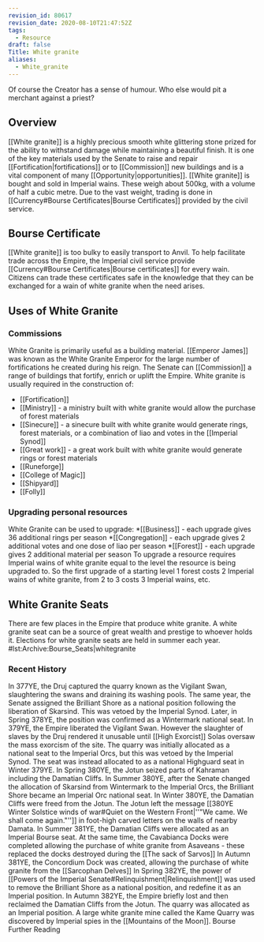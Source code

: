 ```yaml
---
revision_id: 80617
revision_date: 2020-08-10T21:47:52Z
tags:
  - Resource
draft: false
Title: White granite
aliases:
  - White_granite
---
```

Of course the Creator has a sense of humour. Who else would pit a merchant against a priest?
## Overview
[[White granite]] is a highly precious smooth white glittering stone prized for the ability to withstand damage while maintaining a beautiful finish. It is one of the key materials used by the Senate to raise and repair [[Fortification|fortifications]] or to [[Commission]] new buildings and is a vital component of many [[Opportunity|opportunities]].
[[White granite]] is bought and sold in Imperial wains. These weigh about 500kg, with a volume of half a cubic metre. Due to the vast weight, trading is done in [[Currency#Bourse Certificates|Bourse Certificates]] provided by the civil service.
## Bourse Certificate
[[White granite]] is too bulky to easily transport to Anvil. To help facilitate trade across the Empire, the Imperial civil service provide [[Currency#Bourse Certificates|Bourse certificates]] for every wain. Citizens can trade these certificates safe in the knowledge that they can be exchanged for a wain of white granite when the need arises.
## Uses of White Granite
### Commissions
White Granite is primarily useful as a building material. [[Emperor James]] was known as the White Granite Emperor for the large number of fortifications he created during his reign. 
The Senate can [[Commission]] a range of buildings that fortify, enrich or uplift the Empire. White granite is usually required in the construction of:
* [[Fortification]] 
* [[Ministry]] - a ministry built with white granite would allow the purchase of forest materials
* [[Sinecure]]  - a sinecure built with white granite would generate rings, forest materials, or a combination of liao and votes in the [[Imperial Synod]]
* [[Great work]] - a great work built with white granite would generate rings or forest materials
* [[Runeforge]]
* [[College of Magic]]
* [[Shipyard]]
* [[Folly]]
### Upgrading personal resources
White Granite can be used to upgrade:
*[[Business]] - each upgrade gives 36 additional rings per season
*[[Congregation]] - each upgrade gives 2 additional votes and one dose of liao per season
*[[Forest]] - each upgrade gives 2 additional material per season
To upgrade a resource requires Imperial wains of white granite equal to the level the resource is being upgraded to. So the first upgrade of a starting level 1 forest costs 2 Imperial wains of white granite, from 2 to 3 costs 3 Imperial wains, etc.
## White Granite Seats
There are few places in the Empire that produce white granite. A white granite seat can be a source of great wealth and prestige to whoever holds it. 
Elections for white granite seats are held in summer each year.
#lst:Archive:Bourse_Seats|whitegranite
### Recent History
In 377YE, the Druj captured the quarry known as the Vigilant Swan, slaughtering the swans and draining its washing pools.  The same year, the Senate assigned the Brilliant Shore as a national position following the liberation of Skarsind. This was vetoed by the Imperial Synod. Later, in Spring 378YE, the position was confirmed as a Wintermark national seat. 
In 379YE, the Empire liberated the Vigilant Swan. However the slaughter of slaves by the Druj rendered it unusable until [[High Exorcist]] Solas oversaw the mass exorcism of the site. The quarry was initially allocated as a national seat to the Imperial Orcs, but this was vetoed by the Imperial Synod. The seat was instead allocated to as a national Highguard seat in Winter 379YE. 
In Spring 380YE, the Jotun seized parts of Kahraman including the Damatian Cliffs. 
In Summer 380YE, after the Senate changed the allocation of Skarsind from Wintermark to the Imperial Orcs, the Brilliant Shore became an Imperial Orc national seat. 
In Winter 380YE, the Damatian Cliffs were freed from the Jotun. The Jotun left the message [[380YE Winter Solstice winds of war#Quiet on the Western Front|''"We came. We shall come again."'']] in foot-high carved letters on the walls of nearby Damata. 
In Summer 381YE, the Damatian Cliffs were allocated as an Imperial Bourse seat. At the same time, the Cavabianca Docks were completed allowing the purchase of white granite from Asaveans - these replaced the docks destroyed during the [[The sack of Sarvos]]
In Autumn 381YE, the Concordium Dock was created, allowing the purchase of white granite from the [[Sarcophan Delves]]
In Spring 382YE, the power of [[Powers of the Imperial Senate#Relinquishment|Relinquishment]] was used to remove the Brilliant Shore as a national position, and redefine it as an Imperial position. 
In Autumn 382YE, the Empire briefly lost and then reclaimed the Damatian Cliffs from the Jotun. The quarry was allocated as an Imperial position. A large white granite mine called the Kame Quarry was discovered by Imperial spies in the [[Mountains of the Moon]].
Bourse Further Reading